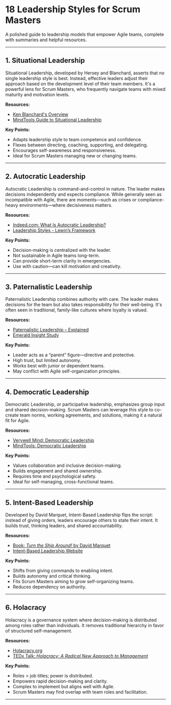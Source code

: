 
# 18 Leadership Styles for Scrum Masters

A polished guide to leadership models that empower Agile teams, complete with summaries and helpful resources.

---

## 1. Situational Leadership

Situational Leadership, developed by Hersey and Blanchard, asserts that no single leadership style is best. Instead, effective leaders adjust their approach based on the development level of their team members. It's a powerful lens for Scrum Masters, who frequently navigate teams with mixed maturity and motivation levels.

**Resources:**
- [Ken Blanchard's Overview](https://www.kenblanchard.com/Solutions/Situational-Leadership-II)
- [MindTools Guide to Situational Leadership](https://www.mindtools.com/azfl8b4/situational-leadership)

**Key Points:**
- Adapts leadership style to team competence and confidence.
- Flexes between directing, coaching, supporting, and delegating.
- Encourages self-awareness and responsiveness.
- Ideal for Scrum Masters managing new or changing teams.

---

## 2. Autocratic Leadership

Autocratic Leadership is command-and-control in nature. The leader makes decisions independently and expects compliance. While generally seen as incompatible with Agile, there are moments—such as crises or compliance-heavy environments—where decisiveness matters.

**Resources:**
- [Indeed.com: What Is Autocratic Leadership?](https://www.indeed.com/career-advice/career-development/autocratic-leadership)
- [Leadership Styles - Lewin’s Framework](https://www.mindtools.com/azfl8b4/leadership-styles)

**Key Points:**
- Decision-making is centralized with the leader.
- Not sustainable in Agile teams long-term.
- Can provide short-term clarity in emergencies.
- Use with caution—can kill motivation and creativity.

---

## 3. Paternalistic Leadership

Paternalistic Leadership combines authority with care. The leader makes decisions for the team but also takes responsibility for their well-being. It's often seen in traditional, family-like cultures where loyalty is valued.

**Resources:**
- [Paternalistic Leadership – Explained](https://corporatefinanceinstitute.com/resources/management/paternalistic-leadership/)
- [Emerald Insight Study](https://www.emerald.com/insight/content/doi/10.1108/JMD-11-2016-0250/full/html)

**Key Points:**
- Leader acts as a “parent” figure—directive and protective.
- High trust, but limited autonomy.
- Works best with junior or dependent teams.
- May conflict with Agile self-organization principles.

---

## 4. Democratic Leadership

Democratic Leadership, or participative leadership, emphasizes group input and shared decision-making. Scrum Masters can leverage this style to co-create team norms, working agreements, and solutions, making it a natural fit for Agile.

**Resources:**
- [Verywell Mind: Democratic Leadership](https://www.verywellmind.com/what-is-democratic-leadership-2795315)
- [MindTools: Democratic Leadership](https://www.mindtools.com/a2ngb41/democratic-leadership)

**Key Points:**
- Values collaboration and inclusive decision-making.
- Builds engagement and shared ownership.
- Requires time and psychological safety.
- Ideal for self-managing, cross-functional teams.

---

## 5. Intent-Based Leadership

Developed by David Marquet, Intent-Based Leadership flips the script: instead of giving orders, leaders encourage others to state their intent. It builds trust, thinking leaders, and shared accountability.

**Resources:**
- [Book: *Turn the Ship Around!* by David Marquet](https://davidmarquet.com/books/)
- [Intent-Based Leadership Website](https://intentbasedleadership.com/)

**Key Points:**
- Shifts from giving commands to enabling intent.
- Builds autonomy and critical thinking.
- Fits Scrum Masters aiming to grow self-organizing teams.
- Reduces dependency on authority.

---

## 6. Holacracy

Holacracy is a governance system where decision-making is distributed among roles rather than individuals. It removes traditional hierarchy in favor of structured self-management.

**Resources:**
- [Holacracy.org](https://www.holacracy.org/)
- [TEDx Talk: *Holacracy: A Radical New Approach to Management*](https://www.youtube.com/watch?v=tJxfJGo-vkI)

**Key Points:**
- Roles > job titles; power is distributed.
- Empowers rapid decision-making and clarity.
- Complex to implement but aligns well with Agile.
- Scrum Masters may find overlap with team roles and facilitation.

---

